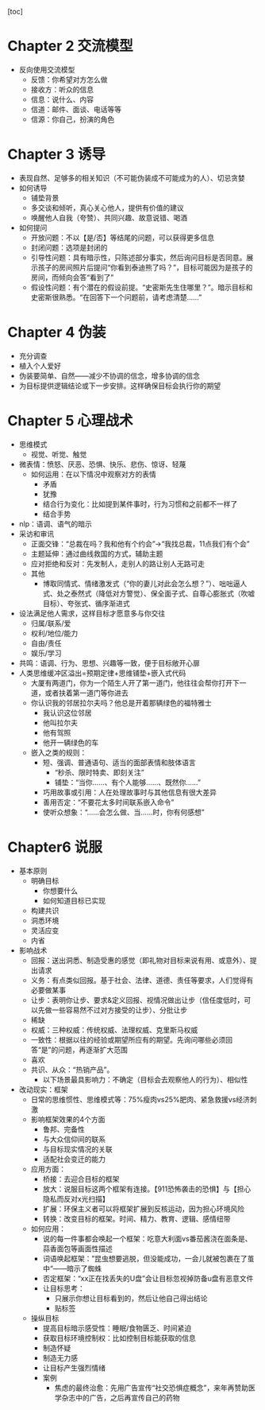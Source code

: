 [toc]

# Chapter 2 交流模型

* 反向使用交流模型
  * 反馈：你希望对方怎么做
  * 接收方：听众的信息
  * 信息：说什么、内容
  * 信道：邮件、面谈、电话等等
  * 信源：你自己，扮演的角色

# Chapter 3 诱导

* 表现自然、足够多的相关知识（不可能伪装成不可能成为的人）、切忌贪婪
* 如何诱导
  * 铺垫背景
  * 多交谈和倾听，真心关心他人，提供有价值的建议
  * 唤醒他人自我（夸赞）、共同兴趣、故意说错、喝酒
* 如何提问
  * 开放问题：不以【是/否】等结尾的问题，可以获得更多信息
  * 封闭问题：选项是封闭的
  * 引导性问题：具有暗示性，只陈述部分事实，然后询问目标是否同意。展示孩子的房间照片后提问“你看到泰迪熊了吗？”，目标可能因为是孩子的房间，而倾向会答“看到了”
  * 假设性问题：有个潜在的假设前提。“史密斯先生住哪里？”。暗示目标和史密斯很熟悉。“在回答下一个问题前，请考虑清楚……”

# Chapter 4 伪装

* 充分调查
* 植入个人爱好
* 伪装要简单、自然——减少不协调的信念，增多协调的信念
* 为目标提供逻辑结论或下一步安排。这样确保目标会执行你的期望

# Chapter 5 心理战术

* 思维模式
  * 视觉、听觉、触觉
* 微表情：愤怒、厌恶、恐惧、快乐、悲伤、惊讶、轻蔑
  * 如何运用：在以下情况中观察对方的表情
    * 矛盾
    * 犹豫
    * 结合行为变化：比如提到某件事时，行为习惯和之前都不一样了
    * 结合手势
* nlp：语调、语气的暗示
* 采访和审讯
  * 正面交锋：“总裁在吗？我和他有个约会”->“我找总裁，11点我们有个会”
  * 主题延伸：通过曲线救国的方式，辅助主题
  * 应对拒绝和反对：先发制人，走别人的路让别人无路可走
  * 其他
    * 博取同情式、情绪激发式（“你的妻儿对此会怎么想？”）、咄咄逼人式、处之泰然式（降低对方警觉）、保全面子式、自尊心膨胀式（吹嘘目标）、夸张式、循序渐进式
* 设法满足他人需求，这样目标才愿意多与你交往
  * 归属/联系/爱
  * 权利/地位/能力
  * 自由/责任
  * 娱乐/学习
* 共鸣：语调、行为、思想、兴趣等一致，便于目标敞开心扉
* 人类思维缓冲区溢出=预期定律+思维铺垫+嵌入式代码
  * 大厦有两道门，你为一个陌生人开了第一道门，他往往会帮你打开下一道，或者扶着第一道门等你进去
  * 你认识我的邻居拉尔夫吗？他总是开着那辆绿色的福特雅士
    * 我认识这位邻居
    * 他叫拉尔夫
    * 他有驾照
    * 他开一辆绿色的车
  * 嵌入之类的规则：
    * 短、强调、普通语句、适当的面部表情和肢体语言
      * “秒杀、限时特卖、即刻关注”
      * 铺垫：“当你……、有个人能够……、既然你……”
    * 巧用故事或引用：人在处理故事时与其他信息有很大差异
    * 善用否定：“不要花太多时间联系嵌入命令”
    * 使听众想象：“……会怎么做、当……时，你有何感想”

# Chapter6 说服

* 基本原则
  * 明确目标
    * 你想要什么
    * 如何知道目标已实现
  * 构建共识
  * 洞悉环境
  * 灵活应变
  * 内省
* 影响战术
  * 回报：送出洞悉、制造受惠的感觉（即礼物对目标来说有用、或意外）、提出请求
  * 义务：有点类似回报。基于社会、法律、道德、责任等要求，人们觉得有必要做某事
  * 让步：表明你让步、要求&定义回报、视情况做出让步（信任度低时，可以先做一些容易然不过对方接受的让步）、分批让步
  * 稀缺
  * 权威：三种权威：传统权威、法理权威、克里斯马权威
  * 一致性：根据以往的经验或期望所应有的期望。先询问哪些必须回答“是”的问题，再逐渐扩大范围
  * 喜欢
  * 共识、从众：“热销产品”。
    * 以下场景最具影响力：不确定（目标会去观察他人的行为）、相似性
* 改动现实：框架
  * 日常的思维惯性、思维模式等：75%瘦肉vs25%肥肉、紧急救援vs经济刺激
  * 影响框架效果的4个方面
    * 鲁邦、完备性
    * 与大众信仰间的联系
    * 与目标现实情况的关联
    * 适配社会变迁的能力
  * 应用方面：
    * 桥接：去迎合目标的框架
    * 放大：说服目标这两个框架有连接。【911恐怖袭击的恐惧】与【担心隐私而反对x光扫描】
    * 扩展：环保主义者可以将框架扩展到反核运动，因为担心环境风险
    * 转换：改变目标的框架。时间、精力、教育、逻辑、感情纽带
  * 如何应用：
    * 说的每一件事都会唤起一个框架：吃意大利面vs番茄酱浇在面条是、蒜香面包等画面性描述
    * 词语唤起框架：”昆虫想要逃脱，但没能成功，一会儿就被包裹在了茧中“——暗示了蜘蛛
    * 否定框架：“xx正在找丢失的U盘”会让目标忽视掉防备u盘有恶意文件
    * 让目标思考：
      * 只展示你想让目标看到的，然后让他自己得出结论
      * 贴标签
  * 操纵目标
    * 提高目标暗示感受性：睡眠/食物匮乏、时间紧迫
    * 获取目标环境控制权：比如控制目标能获取的信息
    * 制造怀疑
    * 制造无力感
    * 让目标产生强烈情绪
    * 案例
      * 焦虑的最终治愈：先用广告宣传“社交恐惧症概念”，来年再赞助医学杂志中的广告，之后再宣传自己的药物

